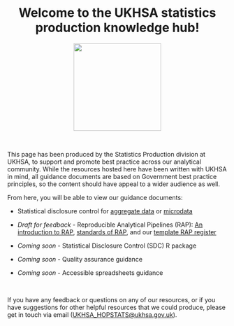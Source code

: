 <h1 align="center">Welcome to the UKHSA statistics production knowledge hub!</h1>


<p align="center">
    <img src="https://github.com/UKHSA-Statistics-Production/knowledge-hub/blob/main/-%20assets/Hex/hex.png?raw=true" alt="" width="200" align="center">
</p>

<br>

This page has been produced by the Statistics Production division at UKHSA, to support and promote best practice across our analytical community. While the resources hosted here have been written with UKHSA in mind, all guidance documents are based on Government best practice principles, so the content should have appeal to a wider audience as well. 


From here, you will be able to view our guidance documents:

* Statistical disclosure control for [aggregate data](https://htmlpreview.github.io/?https://github.com/ukhsa-collaboration/statistics-production-knowledge-hub/blob/main/Disclosure%20control/Disclosure-control-for-aggregate-data.html) or [microdata](https://htmlpreview.github.io/?https://github.com/ukhsa-collaboration/statistics-production-knowledge-hub/blob/main/Disclosure%20control/Disclosure-control-for-microdata.html) 

* *Draft for feedback* - Reproducible Analytical Pipelines (RAP): [An introduction to RAP](https://htmlpreview.github.io/?https://github.com/ukhsa-collaboration/statistics-production-knowledge-hub/blob/main/RAP/RAP.html), [standards of RAP](https://htmlpreview.github.io/?https://github.com/ukhsa-collaboration/statistics-production-knowledge-hub/blob/main/RAP/RAP-standards.html), and our [template RAP register](https://github.com/ukhsa-collaboration/statistics-production-knowledge-hub/blob/main/RAP/RAP%20register%20template.ods)

* *Coming soon* - Statistical Disclosure Control (SDC) R package
* *Coming soon* - Quality assurance guidance
* *Coming soon* - Accessible spreadsheets guidance


<br>

If you have any feedback or questions on any of our resources, or if you have suggestions for other helpful resources that we could produce, please get in touch via email ([UKHSA_HOPSTATS@ukhsa.gov.uk](mailto:UKHSA_HOPSTATS@ukhsa.gov.uk)).
